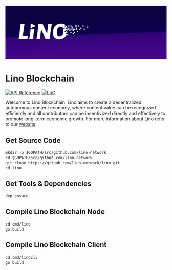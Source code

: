 ![banner](docs/graphics/banner.png)

# Lino Blockchain

[![API Reference](https://godoc.org/github.com/cosmos/cosmos-sdk?status.svg
)](https://docs.google.com/document/d/1Ytd57axPfJ13TSGVU_Yykv8ijW_VuWtx1s79ny6i5M8)
[![LoC](https://tokei.rs/b1/github/lino-network/lino)](https://github.com/lino-network/lino).

Welcome to Lino Blockchain. Lino aims to create a decentralized autonomous content economy, where content value can be recognized efficiently and all contributors can be incentivized directly and effectively to promote long-term economic growth. For more information about Lino refer to our [website](https://lino.network/).


## Get Source Code

    mkdir -p $GOPATH/src/github.com/lino-network
    cd $GOPATH/src/github.com/lino-network
    git clone https://github.com/lino-network/lino.git
    cd lino

## Get Tools & Dependencies

    dep ensure

## Compile Lino Blockchain Node

    cd cmd/lino
    go build


## Compile Lino Blockchain Client

    cd cmd/linocli
    go build

